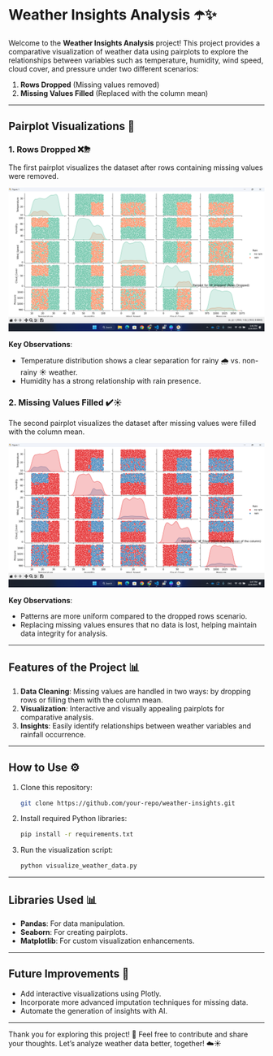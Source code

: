 # Weather Insights Analysis ☂️✨

Welcome to the **Weather Insights Analysis** project! This project provides a comparative visualization of weather data using pairplots to explore the relationships between variables such as temperature, humidity, wind speed, cloud cover, and pressure under two different scenarios:

1. **Rows Dropped** (Missing values removed)
2. **Missing Values Filled** (Replaced with the column mean)

---

## Pairplot Visualizations 🎨

### 1. Rows Dropped ❌⛈
The first pairplot visualizes the dataset after rows containing missing values were removed.

![Rows Dropped Pairplot](./Screenshot%20(25).png)

**Key Observations**:
- Temperature distribution shows a clear separation for rainy 🌧️ vs. non-rainy ☀️ weather.
- Humidity has a strong relationship with rain presence.

### 2. Missing Values Filled ✔️☀️
The second pairplot visualizes the dataset after missing values were filled with the column mean.

![Missing Values Filled Pairplot](./Screenshot%20(26).png)

**Key Observations**:
- Patterns are more uniform compared to the dropped rows scenario.
- Replacing missing values ensures that no data is lost, helping maintain data integrity for analysis.

---

## Features of the Project 📊

1. **Data Cleaning**: Missing values are handled in two ways: by dropping rows or filling them with the column mean.
2. **Visualization**: Interactive and visually appealing pairplots for comparative analysis.
3. **Insights**: Easily identify relationships between weather variables and rainfall occurrence.

---

## How to Use ⚙️

1. Clone this repository:
   ```bash
   git clone https://github.com/your-repo/weather-insights.git
   ```
2. Install required Python libraries:
   ```bash
   pip install -r requirements.txt
   ```
3. Run the visualization script:
   ```bash
   python visualize_weather_data.py
   ```

---

## Libraries Used 📊

- **Pandas**: For data manipulation.
- **Seaborn**: For creating pairplots.
- **Matplotlib**: For custom visualization enhancements.

---

## Future Improvements 🎯

- Add interactive visualizations using Plotly.
- Incorporate more advanced imputation techniques for missing data.
- Automate the generation of insights with AI.

---

Thank you for exploring this project! 🌟 Feel free to contribute and share your thoughts. Let’s analyze weather data better, together! ☁️☀️

